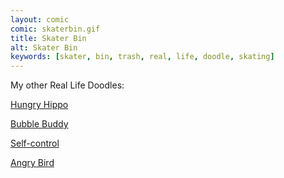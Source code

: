 ```yaml
---
layout: comic
comic: skaterbin.gif
title: Skater Bin
alt: Skater Bin
keywords: [skater, bin, trash, real, life, doodle, skating]
---
```


My other Real Life Doodles:

[Hungry Hippo](https://lolnein.com/2017/03/10/hungryhippo/)

[Bubble Buddy](https://lolnein.com/2016/11/14/bubblebuddy/)

[Self-control](https://lolnein.com/2016/09/26/selfcontrol/)

[Angry Bird](https://lolnein.com/2016/07/15/angrybird/)